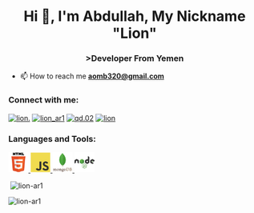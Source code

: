 <h1 align="center">Hi 👋, I'm Abdullah, My Nickname "Lion"</h1>
<h3 align="center" <i class="fas fa-code">>Developer From Yemen</i></h3>

- 📫 How to reach me **aomb320@gmail.com**


<h3 align="left">Connect with me:</h3>
<p align="left">
<a href="https://discord.com/users/320015606071951360" target="blank"><img align="center" src="https://cdn.jsdelivr.net/npm/simple-icons@3.0.1/icons/discord.svg" alt="lion." height="30" width="40" /></a>
<a href="https://twitter.com/lion_ar1" target="blank"><img align="center" src="https://cdn.jsdelivr.net/npm/simple-icons@3.0.1/icons/twitter.svg" alt="lion_ar1" height="30" width="40" /></a>
<a href="https://instagram.com/qd.02" target="blank"><img align="center" src="https://cdn.jsdelivr.net/npm/simple-icons@3.0.1/icons/instagram.svg" alt="qd.02" height="30" width="40" /></a>
<a href="https://www.youtube.com/c/lion" target="blank"><img align="center" src="https://cdn.jsdelivr.net/npm/simple-icons@3.0.1/icons/youtube.svg" alt="lion" height="30" width="40" /></a>
</p>

<h3 align="left">Languages and Tools:</h3>
<p align="left"> <a href="https://www.w3.org/html/" target="_blank"> <img src="https://raw.githubusercontent.com/devicons/devicon/master/icons/html5/html5-original-wordmark.svg" alt="html5" width="40" height="40"/> </a> <a href="https://developer.mozilla.org/en-US/docs/Web/JavaScript" target="_blank"> <img src="https://raw.githubusercontent.com/devicons/devicon/master/icons/javascript/javascript-original.svg" alt="javascript" width="40" height="40"/> </a> <a href="https://www.mongodb.com/" target="_blank"> <img src="https://raw.githubusercontent.com/devicons/devicon/master/icons/mongodb/mongodb-original-wordmark.svg" alt="mongodb" width="40" height="40"/> </a> <a href="https://nodejs.org" target="_blank"> <img src="https://raw.githubusercontent.com/devicons/devicon/master/icons/nodejs/nodejs-original-wordmark.svg" alt="nodejs" width="40" height="40"/> </a> </p>

<p>&nbsp;<img align="center" src="https://github-readme-stats.vercel.app/api?username=lion-ar1&show_icons=true&theme=dark" alt="lion-ar1" /></p>

</p>

<p align="left"> <img src="https://komarev.com/ghpvc/?username=lion-ar1&label=Profile%20views&color=0e75b6&style=flat" alt="lion-ar1" /> </p>

